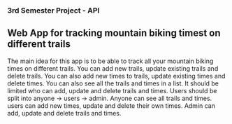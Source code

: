 ### 3rd Semester Project - API

## Web App for tracking mountain biking timest on different trails
The main idea for this app is to be able to track all your mountain biking times on different trails. 
You can add new trails, update existing trails and delete trails. 
You can also add new times to trails, update existing times and delete times. 
You can also see all the trails and times in a list.
It should be limited who can add, update and delete trails and times.
Users should be split into anyone -> users -> admin.
Anyone can see all trails and times.
users can add new times, update and delete their own times.
Admin can add, update and delete trails and times.
